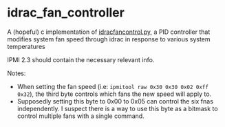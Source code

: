 # idrac_fan_controller
A (hopeful) c implementation of [idracfancontrol.py](https://github.com/Frnot/unix-scripts/blob/main/idracfancontrol.py), a PID controller that modifies system fan speed through idrac in response to various system temperatures


IPMI 2.3 should contain the necessary relevant info.

Notes:

 * When setting the fan speed (i.e: `ipmitool raw 0x30 0x30 0x02 0xff 0x32`), the third byte controls which fans the new speed will apply to.
 * Supposedly setting this byte to 0x00 to 0x05 can control the six fnas independently. I suspect there is a way to use this byte as a bitmask to control multiple fans with a single command.
